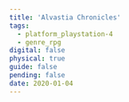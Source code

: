 ```yaml
---
title: 'Alvastia Chronicles'
tags:
  - platform_playstation-4
  - genre_rpg
digital: false
physical: true
guide: false
pending: false
date: 2020-01-04
---
```

